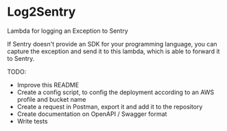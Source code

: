# Log2Sentry

Lambda for logging an Exception to Sentry

If Sentry doesn't provide an SDK for your programming language, you can capture the exception and send it to this lambda, which is able to forward it to Sentry.

TODO:

- Improve this README
- Create a config script, to config the deployment according to an AWS profile and bucket name
- Create a request in Postman, export it and add it to the repository
- Create documentation on OpenAPI / Swagger format
- Write tests
